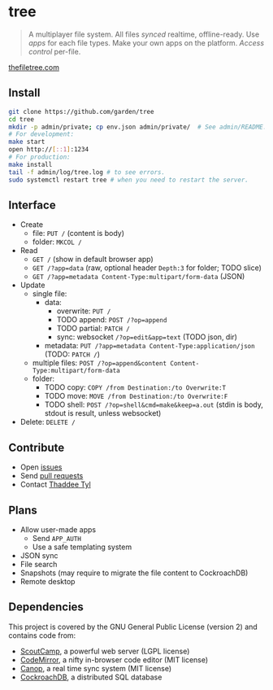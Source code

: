 # tree

> A multiplayer file system.
> All files *synced* realtime, offline-ready.
> Use *apps* for each file types.
> Make your own apps on the platform.
> *Access control* per-file.

[thefiletree.com](https://thefiletree.com)

## Install

```bash
git clone https://github.com/garden/tree
cd tree
mkdir -p admin/private; cp env.json admin/private/  # See admin/README.md
# For development:
make start
open http://[::1]:1234
# For production:
make install
tail -f admin/log/tree.log # to see errors.
sudo systemctl restart tree # when you need to restart the server.
```

## Interface

- Create
  - file: `PUT /` (content is body)
  - folder: `MKCOL /`
- Read
  - `GET /` (show in default browser app)
  - `GET /?app=data` (raw, optional header `Depth:3` for folder; TODO slice)
  - `GET /?app=metadata Content-Type:multipart/form-data` (JSON)
- Update
  - single file:
    - data:
      - overwrite: `PUT /`
      - TODO append: `POST /?op=append`
      - TODO partial: `PATCH /`
      - sync: websocket `/?op=edit&app=text` (TODO json, dir)
    - metadata: `PUT /?app=metadata Content-Type:application/json` (TODO: `PATCH /`)
  - multiple files: `POST /?op=append&content Content-Type:multipart/form-data`
  - folder:
    - TODO copy: `COPY /from Destination:/to Overwrite:T`
    - TODO move: `MOVE /from Destination:/to Overwrite:F`
    - TODO shell: `POST /?op=shell&cmd=make&keep=a.out` (stdin is body, stdout is result, unless websocket)
- Delete: `DELETE /`

## Contribute

- Open [issues](https://github.com/garden/tree/issues)
- Send [pull requests](http://help.github.com/send-pull-requests)
- Contact [Thaddee Tyl](https://twitter.com/espadrine)

## Plans

- Allow user-made apps
  - Send `APP_AUTH`
  - Use a safe templating system
- JSON sync
- File search
- Snapshots (may require to migrate the file content to CockroachDB)
- Remote desktop

## Dependencies

This project is covered by the GNU General Public License (version 2) and contains code from:

- [ScoutCamp](https://github.com/espadrine/sc/), a powerful web server (LGPL license)
- [CodeMirror](https://github.com/marijnh/CodeMirror/), a nifty in-browser code editor (MIT license)
- [Canop](https://github.com/espadrine/canop/), a real time sync system (MIT license)
- [CockroachDB](https://www.cockroachlabs.com), a distributed SQL database
